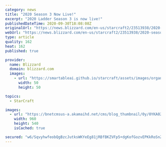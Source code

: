 ```yaml
---
category: news
title: "2020 Season 3 Now Live!"
excerpt: "2020 Ladder Season 3 is now live!"
publishedDateTime: 2020-09-30T18:08:08Z
originalUrl: "https://news.blizzard.com/en-us/starcraft2/23513938/2020-season-3-now-live"
webUrl: "https://news.blizzard.com/en-us/starcraft2/23513938/2020-season-3-now-live"
type: article
quality: 162
heat: 162
published: true

provider:
  name: Blizzard
  domain: blizzard.com
  images:
    - url: "https://smartableai.github.io/starcraft/assets/images/organizations/blizzard.com-50x50.jpg"
      width: 50
      height: 50

topics:
  - StarCraft

images:
  - url: "https://bnetcmsus-a.akamaihd.net/cms/blog_thumbnail/0y/0YKA02XKLT7P1600101128566.jpg"
    width: 960
    height: 540
    isCached: true

secured: "w6/SqvyhwfeobQgBzcJutksWKYeEg81jRBfBKZVFp5+dgKofGozvEPKkRoSnZ23sHmFR3Tj8+RPG4GgLoTN21cz/9HcSNrwFb22n/3fHYCT9y/7giRPtyNuPihz8CfYf0nbawEjDzF+XhZNl/AU1JfdYihtZA2pHZHvt1NvKS4wkk83kGi7dEYyhPsX9MmXNcwXJaweqOm3t3jKfRn4/qmIpneTyM/ZDTrZ7WucLHvN8k46Kn3sDeCmZBOX+4gZO78oa6Qb1tTdKccwC75UhmLgoKuBhgKA3SD4CsW9yxUUCwRV6jtIZN5E2Mzxrvx3MMFqyvmT8gZC+BIK1a96bLTiFxYHGBaip9Q4eZrrz5ow=;YhJUhK6ngJcmovxSghOHGA=="
---
```


